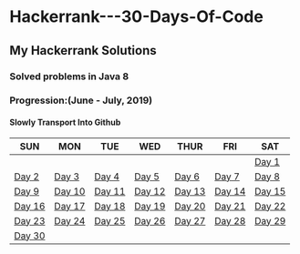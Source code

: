 # Hackerrank---30-Days-Of-Code
## My Hackerrank Solutions
### Solved problems in Java 8 

### Progression:(June - July, 2019)
#### Slowly Transport Into Github

SUN | MON | TUE | WED | THUR | FRI | SAT
--- | --- | --- | --- | --- | --- | ---
   |   |   |   |   |   |   | [Day 1](https://github.com/lucius-xiao-liu/Hackerrank---30-Days-Of-Code/tree/master/Day%201:%20Hello%20World)
 [Day 2](https://github.com/lucius-xiao-liu/Hackerrank---30-Days-Of-Code/tree/master/Day%202:%20Operators) | [Day 3]() | [Day 4]() | [Day 5]() | [Day 6]() | [Day 7]() | [Day 8](https://github.com/lucius-xiao-liu/Hackerrank---30-Days-Of-Code/tree/master/Day%208:%20Dictionaries%20and%20Maps) 
 [Day 9](https://github.com/lucius-xiao-liu/Hackerrank---30-Days-Of-Code/tree/master/Day%209:%20Recursion%203) | [Day 10](https://github.com/lucius-xiao-liu/Hackerrank---30-Days-Of-Code/blob/master/Day%2010:%20Binary%20Numbers) | [Day 11](https://github.com/lucius-xiao-liu/Hackerrank---30-Days-Of-Code/tree/master/Day%2011:%202D%20Arrays) | [Day 12]() | [Day 13](https://github.com/lucius-xiao-liu/Hackerrank---30-Days-Of-Code/tree/master/Day%2013:%20%20Abstract%20Classes) | [Day 14]() | [Day 15]() 
 [Day 16]() | [Day 17]() | [Day 18]() | [Day 19]() | [Day 20]() | [Day 21]() | [Day 22]() 
 [Day 23]() | [Day 24]() | [Day 25]() | [Day 26]() | [Day 27]() | [Day 28]() | [Day 29]()
 [Day 30]() |   |   |   |   |   |   
